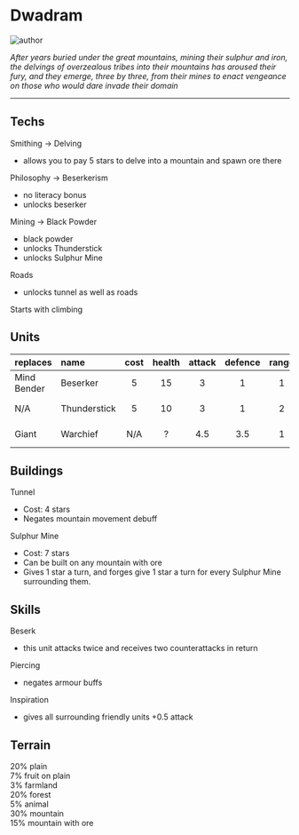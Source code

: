 # Dwadram

![author](https://img.shields.io/badge/author-Ⴚrim%20Squeaker%231224-%237289DA)

*After years buried under the great mountains, mining their sulphur and iron, the delvings of overzealous tribes into their mountains has aroused their fury, and they emerge, three by three, from their mines to enact vengeance on those who would dare invade their domain*

---

## Techs

Smithing -> Delving
- allows you to pay 5 stars to delve into a mountain and spawn ore there

Philosophy -> Beserkerism
- no literacy bonus
- unlocks beserker

Mining -> Black Powder
- black powder
- unlocks Thunderstick
- unlocks Sulphur Mine

Roads
- unlocks tunnel as well as roads

Starts with climbing

## Units

| replaces | name | cost | health | attack | defence | range | movement | skills | weapons |
|:---------|:-----|:----:|:------:|:------:|:-------:|:-----:|:--------:|:-------|:--------|
| Mind Bender | Beserker | 5 | 15 | 3 | 1 | 1 | 1 | Dash, Beserk | Axe |
| N/A | Thunderstick | 5 | 10 | 3 | 1 | 2 | 1 | Piercing | Battleship cannonball |
| Giant | Warchief | N/A | ? | 4.5 | 3.5 | 1 | 1 | Dash, Inspiration | Axe |

## Buildings

Tunnel
 - Cost: 4 stars
 - Negates mountain movement debuff

Sulphur Mine
 - Cost: 7 stars
 - Can be built on any mountain with ore
 - Gives 1 star a turn, and forges give 1 star a turn for every Sulphur Mine surrounding them.

## Skills

Beserk
- this unit attacks twice and receives two counterattacks in return

Piercing
- negates armour buffs

Inspiration
- gives all surrounding friendly units +0.5 attack

## Terrain

20% plain  
7% fruit on plain  
3% farmland  
20% forest  
5% animal  
30% mountain  
15% mountain with ore

